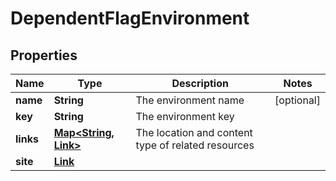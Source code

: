 

# DependentFlagEnvironment


## Properties

| Name | Type | Description | Notes |
|------------ | ------------- | ------------- | -------------|
|**name** | **String** | The environment name |  [optional] |
|**key** | **String** | The environment key |  |
|**links** | [**Map&lt;String, Link&gt;**](Link.md) | The location and content type of related resources |  |
|**site** | [**Link**](Link.md) |  |  |



